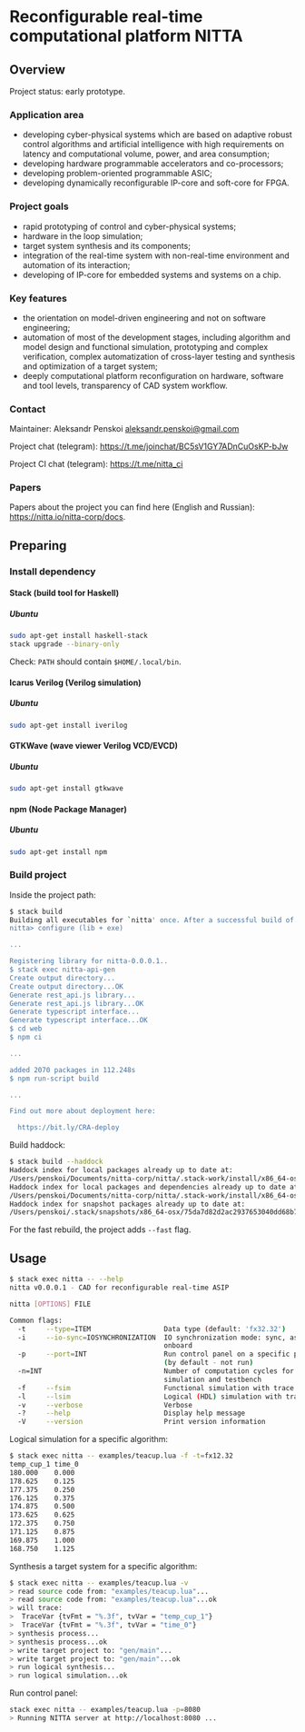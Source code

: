 # Reconfigurable real-time computational platform NITTA


## Overview

Project status: early prototype.

### Application area

- developing cyber-physical systems which are based on adaptive robust control algorithms and artificial intelligence with high requirements on latency and computational volume, power, and area consumption; 
- developing hardware programmable accelerators and co-processors;
- developing problem-oriented programmable ASIC; 
- developing dynamically reconfigurable IP-core and soft-core for FPGA.

### Project goals

- rapid prototyping of control and cyber-physical systems;
- hardware in the loop simulation;
- target system synthesis and its components;
- integration of the real-time system with non-real-time environment and automation of its interaction;
- developing of IP-core for embedded systems and systems on a chip.

### Key features

- the orientation on model-driven engineering and not on software engineering; 
- automation of most of the development stages, including algorithm and model design and functional simulation, prototyping and complex verification, complex automatization of cross-layer testing and synthesis and optimization of a target system;
- deeply computational platform reconfiguration on hardware, software and tool levels, transparency of CAD system workflow.

### Contact

Maintainer: Aleksandr Penskoi <aleksandr.penskoi@gmail.com>

Project chat (telegram):  <https://t.me/joinchat/BC5sV1GY7ADnCuOsKP-bJw>

Project CI chat (telegram): <https://t.me/nitta_ci>

### Papers

Papers about the project you can find here (English and Russian): <https://nitta.io/nitta-corp/docs>.


## Preparing

### Install dependency

#### Stack (build tool for Haskell)
##### Ubuntu
```sh
sudo apt-get install haskell-stack
stack upgrade --binary-only
```

Check: `PATH` should contain `$HOME/.local/bin`.

#### Icarus Verilog (Verilog simulation)
##### Ubuntu
```sh
sudo apt-get install iverilog
```

#### GTKWave (wave viewer Verilog VCD/EVCD)
##### Ubuntu
```sh
sudo apt-get install gtkwave
```

#### npm (Node Package Manager)
##### Ubuntu
```sh
sudo apt-get install npm
```


### Build project

Inside the project path:

``` sh
$ stack build
Building all executables for `nitta' once. After a successful build of all of them, only specified executables will be rebuilt.
nitta> configure (lib + exe)

...

Registering library for nitta-0.0.0.1..
$ stack exec nitta-api-gen
Create output directory...
Create output directory...OK
Generate rest_api.js library...
Generate rest_api.js library...OK
Generate typescript interface...
Generate typescript interface...OK
$ cd web
$ npm ci

...

added 2070 packages in 112.248s
$ npm run-script build

...

Find out more about deployment here:

  https://bit.ly/CRA-deploy
```

Build haddock:

``` sh
$ stack build --haddock 
Haddock index for local packages already up to date at:
/Users/penskoi/Documents/nitta-corp/nitta/.stack-work/install/x86_64-osx/75da7d82d2ac2937653040dd68b7548578241dbd1610357c079cfaad88f03879/8.8.3/doc/index.html
Haddock index for local packages and dependencies already up to date at:
/Users/penskoi/Documents/nitta-corp/nitta/.stack-work/install/x86_64-osx/75da7d82d2ac2937653040dd68b7548578241dbd1610357c079cfaad88f03879/8.8.3/doc/all/index.html
Haddock index for snapshot packages already up to date at:
/Users/penskoi/.stack/snapshots/x86_64-osx/75da7d82d2ac2937653040dd68b7548578241dbd1610357c079cfaad88f03879/8.8.3/doc/index.html
```

For the fast rebuild, the project adds `--fast` flag.


## Usage

``` sh
$ stack exec nitta -- --help
nitta v0.0.0.1 - CAD for reconfigurable real-time ASIP

nitta [OPTIONS] FILE

Common flags:
  -t     --type=ITEM                  Data type (default: 'fx32.32')
  -i     --io-sync=IOSYNCHRONIZATION  IO synchronization mode: sync, async,
                                      onboard
  -p     --port=INT                   Run control panel on a specific port
                                      (by default - not run)
  -n=INT                              Number of computation cycles for
                                      simulation and testbench
  -f     --fsim                       Functional simulation with trace
  -l     --lsim                       Logical (HDL) simulation with trace
  -v     --verbose                    Verbose
  -?     --help                       Display help message
  -V     --version                    Print version information
```

Logical simulation for a specific algorithm:
``` sh
$ stack exec nitta -- examples/teacup.lua -f -t=fx12.32
temp_cup_1 time_0
180.000    0.000 
178.625    0.125 
177.375    0.250 
176.125    0.375 
174.875    0.500 
173.625    0.625 
172.375    0.750 
171.125    0.875 
169.875    1.000 
168.750    1.125 
```

Synthesis a target system for a specific algorithm:
``` sh
$ stack exec nitta -- examples/teacup.lua -v
> read source code from: "examples/teacup.lua"...
> read source code from: "examples/teacup.lua"...ok
> will trace: 
>  TraceVar {tvFmt = "%.3f", tvVar = "temp_cup_1"}
>  TraceVar {tvFmt = "%.3f", tvVar = "time_0"}
> synthesis process...
> synthesis process...ok
> write target project to: "gen/main"...
> write target project to: "gen/main"...ok
> run logical synthesis...
> run logical simulation...ok
```

Run control panel:
``` sh
stack exec nitta -- examples/teacup.lua -p=8080 
> Running NITTA server at http://localhost:8080 ...
```
